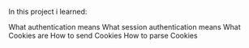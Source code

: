 In this project i learned:

What authentication means
What session authentication means
What Cookies are
How to send Cookies
How to parse Cookies
